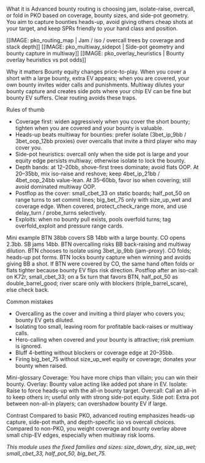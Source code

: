 What it is
Advanced bounty routing is choosing jam, isolate-raise, overcall, or fold in PKO based on coverage, bounty sizes, and side-pot geometry. You aim to capture bounties heads-up, avoid giving others cheap shots at your target, and keep SPRs friendly to your hand class and position.

[[IMAGE: pko_routing_map | Jam / iso / overcall trees by coverage and stack depth]]
[[IMAGE: pko_multiway_sidepot | Side-pot geometry and bounty capture in multiway]]
[[IMAGE: pko_overlay_heuristics | Bounty overlay heuristics vs pot odds]]

Why it matters
Bounty equity changes price-to-play. When you cover a short with a large bounty, extra EV appears; when you are covered, your own bounty invites wider calls and punishments. Multiway dilutes your bounty capture and creates side pots where your chip EV can be fine but bounty EV suffers. Clear routing avoids these traps.

Rules of thumb
- Coverage first: widen aggressively when you cover the short bounty; tighten when you are covered and your bounty is valuable.
- Heads-up beats multiway for bounties: prefer isolate (3bet_ip_9bb / 3bet_oop_12bb proxies) over overcalls that invite a third player who may cover you.
- Side-pot heuristics: overcall only when the side pot is large and your equity edge persists multiway; otherwise isolate to lock the bounty.
- Depth bands: at 12–20bb, shove-first trees dominate; avoid flats OOP. At 20–35bb, mix iso-raise and reshove; keep 4bet_ip_21bb / 4bet_oop_24bb value-lean. At 35–60bb, favor iso when covering; still avoid dominated multiway OOP.
- Postflop as the cover: small_cbet_33 on static boards; half_pot_50 on range turns to set commit lines; big_bet_75 only with size_up_wet and coverage edge. When covered, protect_check_range more, and use delay_turn / probe_turns selectively.
- Exploits: when no bounty pull exists, pools overfold turns; tag overfold_exploit and pressure range cards.

Mini example
BTN 38bb covers SB 14bb with a large bounty. CO opens 2.3bb. SB jams 14bb. BTN overcalling risks BB back-raising and multiway dilution. BTN chooses to isolate using 3bet_ip_9bb (jam-proxy). CO folds; heads-up pot forms. BTN locks bounty capture when winning and avoids giving BB a shot. If BTN were covered by CO, the same hand often folds or flats tighter because bounty EV flips risk direction. Postflop after an iso-call: on K72r, small_cbet_33; on a 5x turn that favors BTN, half_pot_50 as double_barrel_good; river scare only with blockers (triple_barrel_scare), else check back.

Common mistakes
- Overcalling as the cover and inviting a third player who covers you; bounty EV gets diluted.
- Isolating too small, leaving room for profitable back-raises or multiway calls.
- Hero-calling when covered and your bounty is attractive; risk premium is ignored.
- Bluff 4-betting without blockers or coverage edge at 20–35bb.
- Firing big_bet_75 without size_up_wet equity or coverage; donates your bounty when raised.

Mini-glossary
Coverage: You have more chips than villain; you can win their bounty.
Overlay: Bounty value acting like added pot share in EV.
Isolate: Raise to force heads-up with the all-in bounty target.
Overcall: Call an all-in to keep others in; useful only with strong side-pot equity.
Side pot: Extra pot between non-all-in players; can overshadow bounty EV if large.

Contrast
Compared to basic PKO, advanced routing emphasizes heads-up capture, side-pot math, and depth-specific iso vs overcall choices. Compared to non-PKO, you weight coverage and bounty overlay above small chip-EV edges, especially when multiway risk looms.

_This module uses the fixed families and sizes: size_down_dry, size_up_wet; small_cbet_33, half_pot_50, big_bet_75._
